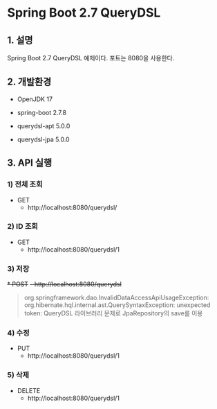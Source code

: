 # Spring Boot 2.7 QueryDSL

## 1. 설명
Spring Boot 2.7 QueryDSL 예제이다. 포트는 8080을 사용한다.

## 2. 개발환경

* OpenJDK 17

* spring-boot 2.7.8

* querydsl-apt 5.0.0

* querydsl-jpa 5.0.0

## 3. API 실행

### 1) 전체 조회

* GET
  - http://localhost:8080/querydsl/

### 2) ID 조회

* GET
  - http://localhost:8080/querydsl/1

### 3) 저장

~~* POST~~
  ~~- http://localhost:8080/querydsl~~

> org.springframework.dao.InvalidDataAccessApiUsageException: org.hibernate.hql.internal.ast.QuerySyntaxException: unexpected token:
> QueryDSL 라이브러리 문제로 JpaRepository의 save를 이용

### 4) 수정

* PUT
  - http://localhost:8080/querydsl/1

### 5) 삭제

* DELETE
  - http://localhost:8080/querydsl/1
